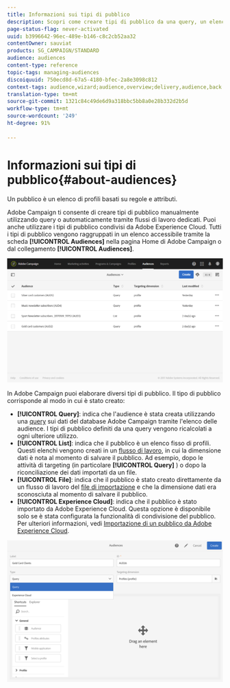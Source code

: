 ```yaml
---
title: Informazioni sui tipi di pubblico
description: Scopri come creare tipi di pubblico da una query, un elenco o un file e come importarli da Adobe Experience Cloud.
page-status-flag: never-activated
uuid: b3996642-96ec-489e-b146-c8c2cb52aa32
contentOwner: sauviat
products: SG_CAMPAIGN/STANDARD
audience: audiences
content-type: reference
topic-tags: managing-audiences
discoiquuid: 750ecd8d-67a5-4180-bfec-2a8e3098c812
context-tags: audience,wizard;audience,overview;delivery,audience,back
translation-type: tm+mt
source-git-commit: 1321c84c49de6d9a318bbc5bb8a0e28b332d2b5d
workflow-type: tm+mt
source-wordcount: '249'
ht-degree: 91%

---
```



# Informazioni sui tipi di pubblico{#about-audiences}

Un pubblico è un elenco di profili basati su regole e attributi.

Adobe Campaign ti consente di creare tipi di pubblico manualmente utilizzando query o automaticamente tramite flussi di lavoro dedicati. Puoi anche utilizzare i tipi di pubblico condivisi da Adobe Experience Cloud. Tutti i tipi di pubblico vengono raggruppati in un elenco accessibile tramite la scheda **[!UICONTROL Audiences]** nella pagina Home di Adobe Campaign o dal collegamento **[!UICONTROL Audiences]**.

![](assets/audience_1.png)

In Adobe Campaign puoi elaborare diversi tipi di pubblico. Il tipo di pubblico corrisponde al modo in cui è stato creato:

* **[!UICONTROL Query]**: indica che l&#39;audience è stata creata utilizzando una [query](../../automating/using/editing-queries.md#about-query-editor) sui dati del database Adobe Campaign  tramite l&#39;elenco delle audience. I tipi di pubblico definiti da una query vengono ricalcolati a ogni ulteriore utilizzo.
* **[!UICONTROL List]**: indica che il pubblico è un elenco fisso di profili. Questi elenchi vengono creati in un [flusso di lavoro](../../automating/using/get-started-workflows.md), in cui la dimensione dati è nota al momento di salvare il pubblico. Ad esempio, dopo le attività di targeting (in particolare **[!UICONTROL Query]** ) o dopo la riconciliazione dei dati importati da un file.
* **[!UICONTROL File]**: indica che il pubblico è stato creato direttamente da un flusso di lavoro del [file di importazione](../../automating/using/load-file.md) e che la dimensione dati era sconosciuta al momento di salvare il pubblico.
* **[!UICONTROL Experience Cloud]**: indica che il pubblico è stato importato da Adobe Experience Cloud. Questa opzione è disponibile solo se è stata configurata la funzionalità di condivisione del pubblico. Per ulteriori informazioni, vedi [Importazione di un pubblico da Adobe Experience Cloud](../../integrating/using/sharing-audiences-with-audience-manager-or-people-core-service.md#importing-an-audience).

![](assets/audience_type_selection.png)

